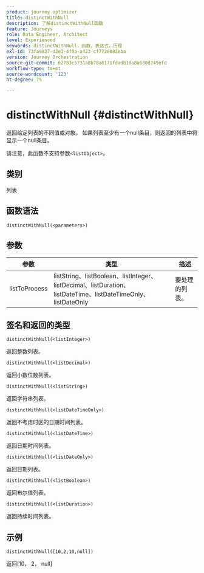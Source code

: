 ```yaml
---
product: journey optimizer
title: distinctWithNull
description: 了解distinctWithNull函数
feature: Journeys
role: Data Engineer, Architect
level: Experienced
keywords: distinctWithNull，函数，表达式，历程
exl-id: 73fa9837-d2e1-4f0a-a423-cf7728882eba
version: Journey Orchestration
source-git-commit: 62783c5731a8b78a8171fdadb1da8a680d249efd
workflow-type: tm+mt
source-wordcount: '123'
ht-degree: 7%

---
```


# distinctWithNull {#distinctWithNull}

返回给定列表的不同值或对象。 如果列表至少有一个null条目，则返回的列表中将显示一个null条目。

请注意，此函数不支持参数`<listObject>`。

## 类别

列表

## 函数语法

`distinctWithNull(<parameters>)`

## 参数

| 参数 | 类型 | 描述 |
|-----------|------------------|------------------|
| listToProcess | listString、listBoolean、listInteger、listDecimal、listDuration、listDateTime、listDateTimeOnly、listDateOnly | 要处理的列表。 |

## 签名和返回的类型

`distinctWithNull(<listInteger>)`

返回整数列表。

`distinctWithNull(<listDecimal>)`

返回小数位数列表。

`distinctWithNull(<listString>)`

返回字符串列表。

`distinctWithNull(<listDateTimeOnly>)`

返回不考虑时区的日期时间列表。

`distinctWithNull(<listDateTime>)`

返回日期时间列表。

`distinctWithNull(<listDateOnly>)`

返回日期列表。

`distinctWithNull(<listBoolean>)`

返回布尔值列表。

`distinctWithNull(<listDuration>)`

返回持续时间列表。

## 示例

`distinctWithNull([10,2,10,null])`

返回[10， 2， null]
